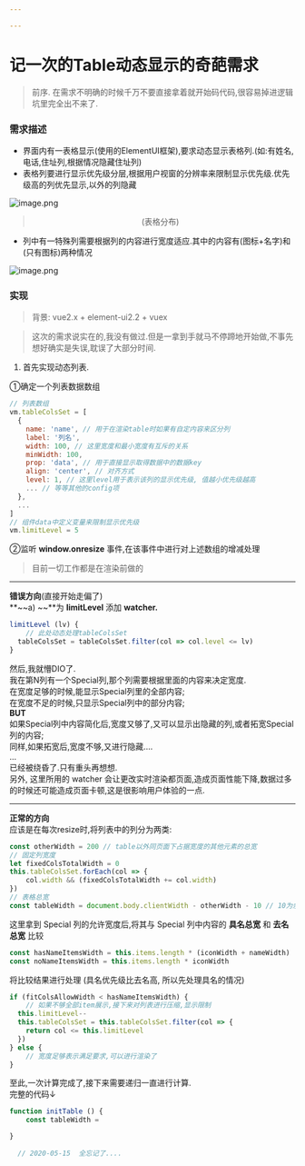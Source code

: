 ```yaml
---

---
```


# 记一次的Table动态显示的奇葩需求

> 前序. 在需求不明确的时候千万不要直接拿着就开始码代码,很容易掉进逻辑坑里完全出不来了.



### 需求描述

- 界面内有一表格显示(使用的ElementUI框架),要求动态显示表格列.(如:有姓名,电话,住址列,根据情况隐藏住址列)
- 表格列要进行显示优先级分层,根据用户视窗的分辨率来限制显示优先级.优先级高的列优先显示,以外的列隐藏

![image.png](https://cdn.nlark.com/yuque/0/2019/png/122315/1552617695116-5ef2854f-ac99-40db-bab3-1a0e49c4d76d.png#align=left&display=inline&height=175&margin=%5Bobject%20Object%5D&name=image.png&originHeight=175&originWidth=641&size=41978&status=done&style=none&width=641)
>                                                  (表格分布)

- 列中有一特殊列需要根据列的内容进行宽度适应.其中的内容有(图标+名字)和(只有图标)两种情况


![image.png](https://cdn.nlark.com/yuque/0/2019/png/122315/1552619013704-e9ca296d-8624-4de7-86cb-cf27889b469c.png#align=left&display=inline&height=245&margin=%5Bobject%20Object%5D&name=image.png&originHeight=245&originWidth=906&size=8708&status=done&style=none&width=906)



### 实现

> 背景: vue2.x + element-ui2.2 + vuex

> 这次的需求说实在的,我没有做过.但是一拿到手就马不停蹄地开始做,不事先想好确实是失误,耽误了大部分时间.

1. 首先实现动态列表.

①确定一个列表数据数组

```javascript
// 列表数组
vm.tableColsSet = [
  {
    name: 'name', // 用于在渲染table时如果有自定内容来区分列
    label: '列名',
    width: 100, // 这里宽度和最小宽度有互斥的关系
    minWidth: 100,
    prop: 'data', // 用于直接显示取得数据中的数据key
    align: 'center', // 对齐方式
    level: 1, // 这里level用于表示该列的显示优先级, 值越小优先级越高
    ... // 等等其他的config项
  },
  ...
]
// 组件data中定义变量来限制显示优先级
vm.limitLevel = 5
```
②监听 **window.onresize** 事件,在该事件中进行对上述数组的增减处理
> 目前一切工作都是在渲染前做的
> 


---


**错误方向**(直接开始走偏了)<br />**~~a) ~~**为 **limitLevel** 添加 **watcher.**

```javascript
limitLevel (lv) {
	// 此处动态处理tableColsSet
  tableColsSet = tableColsSet.filter(col => col.level <= lv)
}
```
然后,我就懵DIO了.<br />我在第N列有一个Special列,那个列需要根据里面的内容来决定宽度.<br />在宽度足够的时候,能显示Special列里的全部内容;<br />在宽度不足的时候,只显示Special列中的部分内容;<br />**BUT**<br />如果Special列中内容简化后,宽度又够了,又可以显示出隐藏的列,或者拓宽Special列的内容;<br />同样,如果拓宽后,宽度不够,又进行隐藏....<br />...<br />已经被绕昏了.只有重头再想想.<br />另外, 这里所用的 watcher 会让更改实时渲染都页面,造成页面性能下降,数据过多的时候还可能造成页面卡顿,这是很影响用户体验的一点.

---

**正常的方向**<br />应该是在每次resize时,将列表中的列分为两类:

```javascript
const otherWidth = 200 // table以外同页面下占据宽度的其他元素的总宽
// 固定列宽度
let fixedColsTotalWidth = 0
this.tableColsSet.forEach(col => {
	col.width && (fixedColsTotalWidth += col.width)
})
// 表格总宽
const tableWidth = document.body.clientWidth - otherWidth - 10 // 10为余量
```
这里拿到 Special 列的允许宽度后,将其与 Special 列中内容的 **具名总宽** 和 **去名总宽** 比较

```javascript
const hasNameItemsWidth = this.items.length * (iconWidth + nameWidth)
const noNameItemsWidth = this.items.length * iconWidth
```
将比较结果进行处理 (具名优先级比去名高, 所以先处理具名的情况)

```javascript
if (fitColsAllowWidth < hasNameItemsWidth) {
	// 如果不够全部item展示,接下来对列表进行压缩,显示限制
  this.limitLevel--
  this.tableColsSet = this.tableColsSet.filter(col => {
  	return col <= this.limitLevel
  })
} else {
	// 宽度足够表示满足要求,可以进行渲染了
}
```

至此,一次计算完成了,接下来需要递归一直进行计算.<br />完整的代码↓

```javascript
function initTable () {
	const tableWidth = 

}
  
  // 2020-05-15  全忘记了....
```


